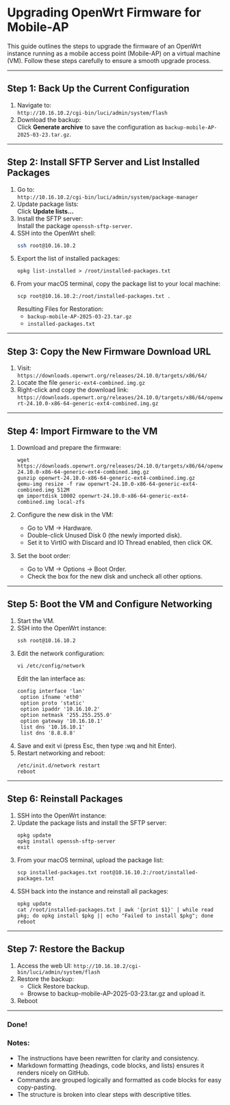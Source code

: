 # Upgrading OpenWrt Firmware for Mobile-AP

This guide outlines the steps to upgrade the firmware of an OpenWrt instance running as a mobile access point (Mobile-AP) on a virtual machine (VM). Follow these steps carefully to ensure a smooth upgrade process.

---

## Step 1: Back Up the Current Configuration
1. Navigate to:  
   `http://10.16.10.2/cgi-bin/luci/admin/system/flash`  
2. Download the backup:  
   Click **Generate archive** to save the configuration as `backup-mobile-AP-2025-03-23.tar.gz`.

---

## Step 2: Install SFTP Server and List Installed Packages
1. Go to:  
   `http://10.16.10.2/cgi-bin/luci/admin/system/package-manager`  
2. Update package lists:  
   Click **Update lists...**  
3. Install the SFTP server:  
   Install the package `openssh-sftp-server`.  
4. SSH into the OpenWrt shell:  
   ```bash
   ssh root@10.16.10.2
   ```
5. Export the list of installed packages:
   ```
   opkg list-installed > /root/installed-packages.txt
   ```
6. From your macOS terminal, copy the package list to your local machine:
   ```
   scp root@10.16.10.2:/root/installed-packages.txt .
   ```
   Resulting Files for Restoration:
    - `backup-mobile-AP-2025-03-23.tar.gz`
    - `installed-packages.txt`

---

## Step 3: Copy the New Firmware Download URL
1. Visit:
   `https://downloads.openwrt.org/releases/24.10.0/targets/x86/64/`
2. Locate the file `generic-ext4-combined.img.gz`
3. Right-click and copy the download link:
   `https://downloads.openwrt.org/releases/24.10.0/targets/x86/64/openwrt-24.10.0-x86-64-generic-ext4-combined.img.gz`

---

## Step 4: Import Firmware to the VM
1. Download and prepare the firmware:
   ```
   wget https://downloads.openwrt.org/releases/24.10.0/targets/x86/64/openwrt-24.10.0-x86-64-generic-ext4-combined.img.gz
   gunzip openwrt-24.10.0-x86-64-generic-ext4-combined.img.gz
   qemu-img resize -f raw openwrt-24.10.0-x86-64-generic-ext4-combined.img 512M
   qm importdisk 10002 openwrt-24.10.0-x86-64-generic-ext4-combined.img local-zfs
   ```
2. Configure the new disk in the VM:
   - Go to VM → Hardware.
   - Double-click Unused Disk 0 (the newly imported disk).
   - Set it to VirtIO with Discard and IO Thread enabled, then click OK.
   
3. Set the boot order:
   - Go to VM → Options → Boot Order.
   - Check the box for the new disk and uncheck all other options.

---
## Step 5: Boot the VM and Configure Networking
1. Start the VM.
2. SSH into the OpenWrt instance:
   ```
   ssh root@10.16.10.2
   ```
3. Edit the network configuration:
   ```
   vi /etc/config/network
   ```
   Edit the lan interface as:
   ```
   config interface 'lan'
    option ifname 'eth0'
    option proto 'static'
    option ipaddr '10.16.10.2'
    option netmask '255.255.255.0'
    option gateway '10.16.10.1'
    list dns '10.16.10.1'
    list dns '8.8.8.8'
   ```
4. Save and exit vi (press Esc, then type :wq and hit Enter).
5. Restart networking and reboot:
   ```
   /etc/init.d/network restart
   reboot
   ```

---

## Step 6: Reinstall Packages
1. SSH into the OpenWrt instance:
2. Update the package lists and install the SFTP server:
   ```
   opkg update
   opkg install openssh-sftp-server
   exit
   ```
3. From your macOS terminal, upload the package list:
   ```
   scp installed-packages.txt root@10.16.10.2:/root/installed-packages.txt
   ```
4. SSH back into the instance and reinstall all packages:
   ```
   opkg update
   cat /root/installed-packages.txt | awk '{print $1}' | while read pkg; do opkg install $pkg || echo "Failed to install $pkg"; done
   reboot
   ```

---

## Step 7: Restore the Backup
1. Access the web UI:
   `http://10.16.10.2/cgi-bin/luci/admin/system/flash`
2. Restore the backup:
   - Click Restore backup.
   - Browse to backup-mobile-AP-2025-03-23.tar.gz and upload it.
3. Reboot

---

### Done!


### Notes:
- The instructions have been rewritten for clarity and consistency.
- Markdown formatting (headings, code blocks, and lists) ensures it renders nicely on GitHub.
- Commands are grouped logically and formatted as code blocks for easy copy-pasting.
- The structure is broken into clear steps with descriptive titles.

